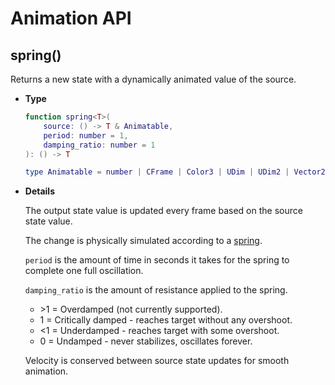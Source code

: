 # Animation API

## spring()

Returns a new state with a dynamically animated value of the source.

- **Type**

    ```lua
    function spring<T>(
        source: () -> T & Animatable,
        period: number = 1,
        damping_ratio: number = 1
    ): () -> T

    type Animatable = number | CFrame | Color3 | UDim | UDim2 | Vector2 | Vector3
    ```

- **Details**

    The output state value is updated every frame based on the source state
    value.

    The change is physically simulated according to a
    [spring](https://en.wikipedia.org/wiki/Simple_harmonic_motion).

    `period` is the amount of time in seconds it takes for the spring to
    complete one full oscillation.

    `damping_ratio` is the amount of resistance applied to the spring.

    - \>1 = Overdamped (not currently supported).
    - 1 = Critically damped - reaches target without any overshoot.
    - <1 = Underdamped - reaches target with some overshoot.
    - 0 = Undamped - never stabilizes, oscillates forever.

    Velocity is conserved between source state updates for smooth animation.
